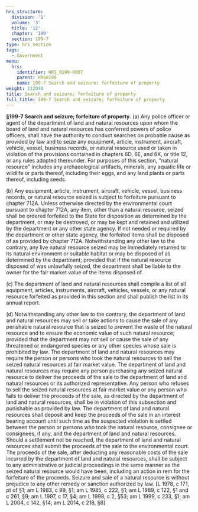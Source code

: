 ```yaml
---
hrs_structure:
  division: '1'
  volume: '3'
  title: '12'
  chapter: '199'
  section: 199-7
type: hrs_section
tags:
  - Government
menu:
  hrs:
    identifier: HRS_0199-0007
    parent: HRS0199
    name: 199-7 Search and seizure; forfeiture of property
weight: 112040
title: Search and seizure; forfeiture of property
full_title: 199-7 Search and seizure; forfeiture of property
---
```

**§199-7 Search and seizure; forfeiture of property.** (a) Any police officer or agent of the department of land and natural resources upon whom the board of land and natural resources has conferred powers of police officers, shall have the authority to conduct searches on probable cause as provided by law and to seize any equipment, article, instrument, aircraft, vehicle, vessel, business records, or natural resource used or taken in violation of the provisions contained in chapters 6D, 6E, and 6K, or title 12, or any rules adopted thereunder. For purposes of this section, "natural resource" includes any archaeological artifacts, minerals, any aquatic life or wildlife or parts thereof, including their eggs, and any land plants or parts thereof, including seeds.

(b) Any equipment, article, instrument, aircraft, vehicle, vessel, business records, or natural resource seized is subject to forfeiture pursuant to chapter 712A. Unless otherwise directed by the environmental court pursuant to chapter 712A, any item, other than a natural resource, seized shall be ordered forfeited to the State for disposition as determined by the department, or may be destroyed, or may be kept and retained and utilized by the department or any other state agency. If not needed or required by the department or other state agency, the forfeited items shall be disposed of as provided by chapter 712A. Notwithstanding any other law to the contrary, any live natural resource seized may be immediately returned to its natural environment or suitable habitat or may be disposed of as determined by the department; provided that if the natural resource disposed of was unlawfully seized, the department shall be liable to the owner for the fair market value of the items disposed of.

(c) The department of land and natural resources shall compile a list of all equipment, articles, instruments, aircraft, vehicles, vessels, or any natural resource forfeited as provided in this section and shall publish the list in its annual report.

(d) Notwithstanding any other law to the contrary, the department of land and natural resources may sell or take actions to cause the sale of any perishable natural resource that is seized to prevent the waste of the natural resource and to ensure the economic value of such natural resource; provided that the department may not sell or cause the sale of any threatened or endangered species or any other species whose sale is prohibited by law. The department of land and natural resources may require the person or persons who took the natural resources to sell the seized natural resources at fair market value. The department of land and natural resources may require any person purchasing any seized natural resource to deliver the proceeds of the sale to the department of land and natural resources or its authorized representative. Any person who refuses to sell the seized natural resources at fair market value or any person who fails to deliver the proceeds of the sale, as directed by the department of land and natural resources, shall be in violation of this subsection and punishable as provided by law. The department of land and natural resources shall deposit and keep the proceeds of the sale in an interest bearing account until such time as the suspected violation is settled between the person or persons who took the natural resource, consignee or consignees, if any, and the department of land and natural resources. Should a settlement not be reached, the department of land and natural resources shall submit the proceeds of the sale to the environmental court. The proceeds of the sale, after deducting any reasonable costs of the sale incurred by the department of land and natural resources, shall be subject to any administrative or judicial proceedings in the same manner as the seized natural resource would have been, including an action in rem for the forfeiture of the proceeds. Seizure and sale of a natural resource is without prejudice to any other remedy or sanction authorized by law. [L 1978, c 171, pt of §1; am L 1983, c 99, §1; am L 1985, c 222, §1; am L 1989, c 122, §1 and c 261, §9; am L 1997, c 17, §4; am L 1998, c 2, §53; am L 1999, c 233, §1; am L 2004, c 142, §14; am L 2014, c 218, §8]